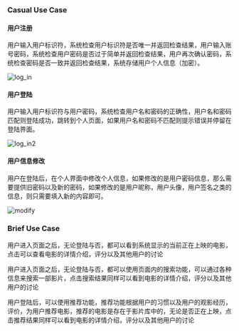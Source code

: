 ### Casual Use Case

#### 用户注册

用户输入用户标识符，系统检查用户标识符是否唯一并返回检查结果，用户输入账号密码，系统检查用户密码是否过于简单并返回检查结果，用户再次确认密码，系统检查密码是否一致并返回检查结果，系统存储用户个人信息（加密）。

![log_in](C:\Users\Th\Desktop\log_in.png)

#### 用户登陆

用户输入用户标识符与用户密码，系统检查用户名和密码的正确性，用户名和密码匹配则登陆成功，跳转到个人页面，如果用户名和密码不匹配则提示错误并停留在登陆界面。

![log_in2](C:\Users\Th\Desktop\log_in2.png)

#### 用户信息修改

用户在登陆后，在个人界面中修改个人信息，如果修改的是用户密码信息，那么需要提供旧密码以及新的密码，如果修改的是用户昵称，用户头像，用户签名之类的信息，则只需要填入新的内容即可。

![modify](C:\Users\Th\Desktop\modify.png)

### Brief Use Case

用户进入页面之后，无论登陆与否，都可以看到系统显示的当前正在上映的电影，点击可以查看电影的详情介绍，评分以及其他用户的讨论

用户进入页面之后，无论登陆与否，都可以使用页面内的搜索功能，可以通过各种信息来搜索一部影片，点击搜索结果同样可以看到电影的详情介绍，评分以及其他用户的讨论

用户登陆后，可以使用推荐功能，推荐功能根据用户的习惯以及用户的观影经历，评价，为用户推荐电影，推荐的电影是存在于影片库中的，无论是否正在上映，点击推荐结果同样可以看到电影的详情介绍，评分以及其他用户的讨论